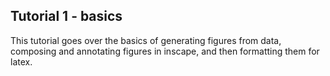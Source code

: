 
## Tutorial 1 - basics

This tutorial goes over the basics of generating figures from data, composing and annotating figures in inscape, and then formatting them for latex.

